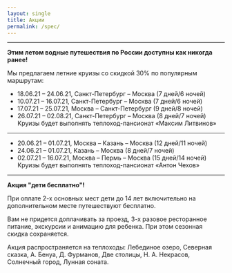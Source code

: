 ```yaml
---
layout: single
title: Акции
permalink: /spec/
---
```



******
**Этим летом водные путешествия по России доступны как никогда ранее!**

Мы предлагаем летние круизы со скидкой 30% по популярным маршрутам:

* 18.06.21 – 24.06.21, Санкт-Петербург – Москва (7 дней/6 ночей)
* 10.07.21 – 16.07.21, Санкт-Петербург – Москва (7 дней/6 ночей)
* 17.07.21 – 25.07.21, Москва – Санкт-Петербург (9 дней/8 ночей)
* 26.07.21 – 02.08.21, Санкт-Петербург – Москва (8 дней/7 ночей)  
Круизы будет выполнять теплоход-пансионат «Максим Литвинов»

*** *** ***

* 20.06.21 – 01.07.21, Москва – Казань – Москва (12 дней/11 ночей)
* 24.06.21 – 01.07.21, Казань – Москва (8 дней/7 ночей)
* 02.07.21 – 16.07.21, Москва – Пермь – Москва (15 дней/14 ночей)  
Круизы будет выполнять теплоход-пансионат «Антон Чехов»

*** *** ***

**Акция "дети бесплатно"!**

При оплате 2-х основных мест дети до 14 лет включительно на дополнительном месте путешествуют бесплатно.

Вам не придется доплачивать за проезд, 3-х разовое ресторанное питание, экскурсии и анимацию для ребенка. При этом сезонная скидка сохраняется.

Акция распространяется на теплоходы: Лебединое озеро, Северная сказка, А. Бенуа, Д. Фурманов, Две столицы, Н. А. Некрасов, Солнечный город, Лунная соната.
